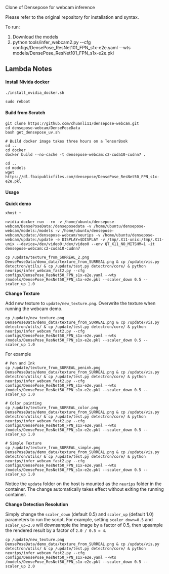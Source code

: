 Clone of Densepose for webcam inference

Please refer to the original repository for installation and syntax.

To run:
1. Download the models
2. python tools/infer_webcam2.py --cfg configs/DensePose_ResNet101_FPN_s1x-e2e.yaml --wts models/DensePose_ResNet101_FPN_s1x-e2e.pkl


## Lambda Notes

#### Install Nivida docker

```
./install_nvidia_docker.sh

sudo reboot
```

#### Build from Scratch

```
git clone https://github.com/chuanli11/densepose-webcam.git
cd densepose-webcam/DensePoseData
bash get_densepose_uv.sh

# Build docker image takes three hours on a TensorBook
cd .. 
cd docker
docker build --no-cache -t densepose-webcam:c2-cuda10-cudnn7 . 

cd ..
cd models
wget https://dl.fbaipublicfiles.com/densepose/DensePose_ResNet50_FPN_s1x-e2e.pkl
```

#### Usage


__Quick demo__

```
xhost + 

nvidia-docker run --rm -v /home/ubuntu/densepose-webcam/DensePoseData:/denseposedata -v /home/ubuntu/densepose-webcam/models:/models -v /home/ubuntu/densepose-webcam/update:/densepose-webcam/neurips -v /home/ubuntu/densepose-webcam/update:/update -e DISPLAY=$DISPLAY -v /tmp/.X11-unix:/tmp/.X11-unix --device=/dev/video0:/dev/video0 --env QT_X11_NO_MITSHM=1 -it densepose-webcam:c2-cuda10-cudnn7

cp /update/texture_from_SURREAL_2.png DensePoseData/demo_data/texture_from_SURREAL.png & cp /update/vis.py detectron/utils/ & cp /update/test.py detectron/core/ & python neurips/infer_webcam_fast2.py --cfg configs/DensePose_ResNet50_FPN_s1x-e2e.yaml --wts /models/DensePose_ResNet50_FPN_s1x-e2e.pkl --scaler_down 0.5 --scaler_up 1.0
```

__Change Texture__

Add new texture to `update/new_texture.png`. Overwrite the texture when running the webcam demo. 

```
cp /update/new_texture.png DensePoseData/demo_data/texture_from_SURREAL.png & cp /update/vis.py detectron/utils/ & cp /update/test.py detectron/core/ & python neurips/infer_webcam_fast2.py --cfg configs/DensePose_ResNet50_FPN_s1x-e2e.yaml --wts /models/DensePose_ResNet50_FPN_s1x-e2e.pkl --scaler_down 0.5 --scaler_up 1.0
```

For example

```
# Pen and Ink
cp /update/texture_from_SURREAL_penink.png DensePoseData/demo_data/texture_from_SURREAL.png & cp /update/vis.py detectron/utils/ & cp /update/test.py detectron/core/ & python neurips/infer_webcam_fast2.py --cfg configs/DensePose_ResNet50_FPN_s1x-e2e.yaml --wts /models/DensePose_ResNet50_FPN_s1x-e2e.pkl --scaler_down 0.5 --scaler_up 1.0

# Color painting
cp /update/texture_from_SURREAL_color.png DensePoseData/demo_data/texture_from_SURREAL.png & cp /update/vis.py detectron/utils/ & cp /update/test.py detectron/core/ & python neurips/infer_webcam_fast2.py --cfg configs/DensePose_ResNet50_FPN_s1x-e2e.yaml --wts /models/DensePose_ResNet50_FPN_s1x-e2e.pkl --scaler_down 0.5 --scaler_up 1.0

# Simple Texture
cp /update/texture_from_SURREAL_simple.png DensePoseData/demo_data/texture_from_SURREAL.png & cp /update/vis.py detectron/utils/ & cp /update/test.py detectron/core/ & python neurips/infer_webcam_fast2.py --cfg configs/DensePose_ResNet50_FPN_s1x-e2e.yaml --wts /models/DensePose_ResNet50_FPN_s1x-e2e.pkl --scaler_down 0.5 --scaler_up 1.0
```

Notice the `update` folder on the host is mounted as the `neurips` folder in the container. The change automatically takes effect without exiting the running container.

__Change Detection Resolution__


Simply change the `scaler_down` (default 0.5) and `scaler_up` (default 1.0) parameters to run the script. For example, setting `scaler_down=0.5` and `scaler_up=2.0` will downsample the image by a factor of 0.5, then upsample the rendered result by a factor of `2.0 / 0.5 = 4`.

```
cp /update/new_texture.png DensePoseData/demo_data/texture_from_SURREAL.png & cp /update/vis.py detectron/utils/ & cp /update/test.py detectron/core/ & python neurips/infer_webcam_fast2.py --cfg configs/DensePose_ResNet50_FPN_s1x-e2e.yaml --wts /models/DensePose_ResNet50_FPN_s1x-e2e.pkl --scaler_down 0.5 --scaler_up 2.0
```
